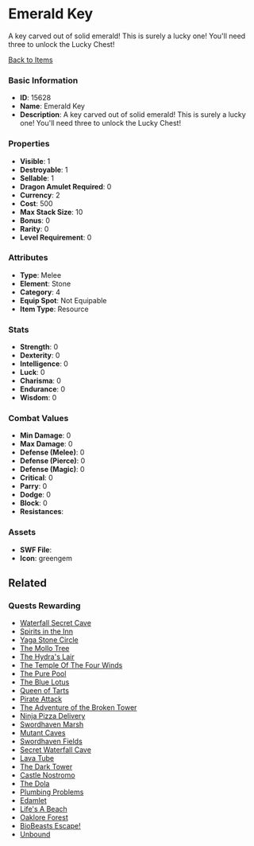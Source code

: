 # Emerald Key

A key carved out of solid emerald! This is surely a lucky one! You'll need three to unlock the Lucky Chest!

[Back to Items](../items.md)

### Basic Information

- **ID**: 15628
- **Name**: Emerald Key
- **Description**: A key carved out of solid emerald! This is surely a lucky one! You&#039;ll need three to unlock the Lucky Chest!

### Properties

- **Visible**: 1
- **Destroyable**: 1
- **Sellable**: 1
- **Dragon Amulet Required**: 0
- **Currency**: 2
- **Cost**: 500
- **Max Stack Size**: 10
- **Bonus**: 0
- **Rarity**: 0
- **Level Requirement**: 0

### Attributes

- **Type**: Melee
- **Element**: Stone
- **Category**: 4
- **Equip Spot**: Not Equipable
- **Item Type**: Resource

### Stats

- **Strength**: 0
- **Dexterity**: 0
- **Intelligence**: 0
- **Luck**: 0
- **Charisma**: 0
- **Endurance**: 0
- **Wisdom**: 0

### Combat Values

- **Min Damage**: 0
- **Max Damage**: 0
- **Defense (Melee)**: 0
- **Defense (Pierce)**: 0
- **Defense (Magic)**: 0
- **Critical**: 0
- **Parry**: 0
- **Dodge**: 0
- **Block**: 0
- **Resistances**: 

### Assets

- **SWF File**: 
- **Icon**: greengem

## Related

### Quests Rewarding

- [Waterfall Secret Cave](../quests/21-waterfall-secret-cave.md)
- [Spirits in the Inn](../quests/32-spirits-in-the-inn.md)
- [Yaga Stone Circle](../quests/86-yaga-stone-circle.md)
- [The Mollo Tree](../quests/91-the-mollo-tree.md)
- [The Hydra's Lair](../quests/119-the-hydra-s-lair.md)
- [The Temple Of The Four Winds](../quests/123-the-temple-of-the-four-winds.md)
- [The Pure Pool](../quests/138-the-pure-pool.md)
- [The Blue Lotus](../quests/201-the-blue-lotus.md)
- [Queen of Tarts](../quests/504-queen-of-tarts.md)
- [Pirate Attack](../quests/570-pirate-attack.md)
- [The Adventure  of the Broken Tower](../quests/640-the-adventure-of-the-broken-tower.md)
- [Ninja Pizza Delivery](../quests/717-ninja-pizza-delivery.md)
- [Swordhaven Marsh](../quests/843-swordhaven-marsh.md)
- [Mutant Caves](../quests/844-mutant-caves.md)
- [Swordhaven Fields](../quests/845-swordhaven-fields.md)
- [Secret Waterfall Cave](../quests/975-secret-waterfall-cave.md)
- [Lava Tube](../quests/1022-lava-tube.md)
- [The Dark Tower](../quests/1206-the-dark-tower.md)
- [Castle Nostromo](../quests/1284-castle-nostromo.md)
- [The Dola](../quests/1290-the-dola.md)
- [Plumbing Problems](../quests/1295-plumbing-problems.md)
- [Edamlet](../quests/1329-edamlet.md)
- [Life's A Beach](../quests/1336-life-s-a-beach.md)
- [Oaklore Forest](../quests/1337-oaklore-forest.md)
- [BioBeasts Escape!](../quests/1338-biobeasts-escape.md)
- [Unbound](../quests/1344-unbound.md)

